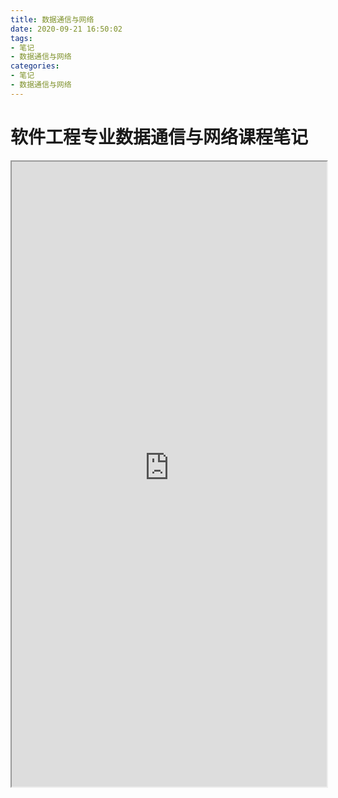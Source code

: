 ```yaml
---
title: 数据通信与网络
date: 2020-09-21 16:50:02
tags:
- 笔记
- 数据通信与网络
categories:
- 笔记
- 数据通信与网络
---
```

# 软件工程专业数据通信与网络课程笔记
<!-- more -->
<iframe src="http://qh04sczlg.hd-bkt.clouddn.com/%E6%95%B0%E6%8D%AE%E9%80%9A%E4%BF%A1%E4%B8%8E%E7%BD%91%E7%BB%9C.pdf" width="100%" height="1000px"></iframe>
